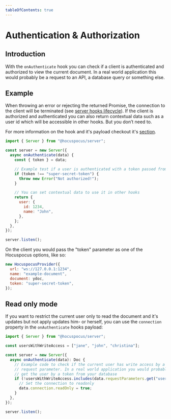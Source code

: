 ```yaml
---
tableOfContents: true
---
```


# Authentication & Authorization

## Introduction

With the `onAuthenticate` hook you can check if a client is authenticated and authorized to view the current document. In a real world application this would probably be a request to an API, a database query or something else.

## Example

When throwing an error or rejecting the returned Promise, the connection to the client will be terminated (see [server hooks lifecycle](/server/hooks#lifecycle)). If the client is authorized and authenticated you can also return contextual data such as a user id which will be accessible in other hooks. But you don’t need to.

For more information on the hook and it's payload checkout it's [section](/server/hooks#on-authenticate).

```js
import { Server } from "@hocuspocus/server";

const server = new Server({
  async onAuthenticate(data) {
    const { token } = data;

    // Example test if a user is authenticated with a token passed from the client
    if (token !== "super-secret-token") {
      throw new Error("Not authorized!");
    }

    // You can set contextual data to use it in other hooks
    return {
      user: {
        id: 1234,
        name: "John",
      },
    };
  },
});

server.listen();
```

On the client you would pass the "token" parameter as one of the Hocuspocus options, like so:

```js
new HocuspocusProvider({
  url: "ws://127.0.0.1:1234",
  name: "example-document",
  document: ydoc,
  token: "super-secret-token",
});
```

## Read only mode

If you want to restrict the current user only to read the document and it's updates but not apply
updates him- or herself, you can use the `connection` property in the `onAuthenticate` hooks payload:

```js
import { Server } from "@hocuspocus/server";

const usersWithWriteAccess = ["jane", "john", "christina"];

const server = new Server({
  async onAuthenticate(data): Doc {
    // Example code to check if the current user has write access by a
    // request parameter. In a real world application you would probably
    // get the user by a token from your database
    if (!usersWithWriteAccess.includes(data.requestParameters.get("user"))) {
      // Set the connection to readonly
      data.connection.readOnly = true;
    }
  },
});

server.listen();
```

